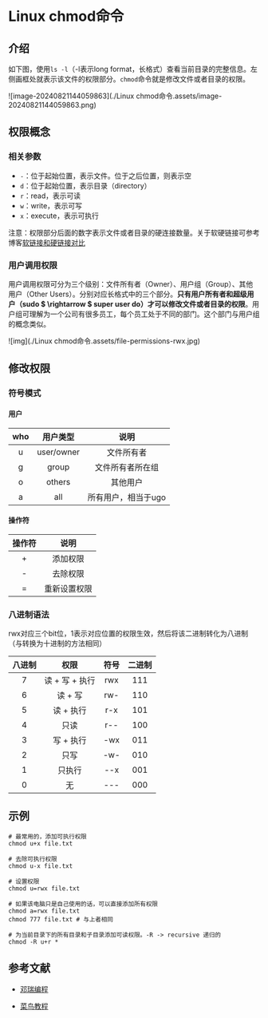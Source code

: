 # Linux chmod命令

## 介绍

如下图，使用`ls -l`（-l表示long format，长格式）查看当前目录的完整信息。左侧画框处就表示该文件的权限部分。`chmod`命令就是修改文件或者目录的权限。

![image-20240821144059863](./Linux chmod命令.assets/image-20240821144059863.png)



## 权限概念

### 相关参数

- `-`：位于起始位置，表示文件。位于之后位置，则表示空
- `d`：位于起始位置，表示目录（directory）
- `r`：read，表示可读
- `w`：write，表示可写
- `x`：execute，表示可执行

注意：权限部分后面的数字表示文件或者目录的硬连接数量。关于软硬链接可参考博客[软链接和硬链接对比](https://www.cnblogs.com/coder-shane/p/18204202)

### 用户调用权限

用户调用权限可分为三个级别：文件所有者（Owner）、用户组（Group）、其他用户（Other Users）。分别对应长格式中的三个部分。**只有用户所有者和超级用户（sudo $ \rightarrow $ super user do）才可以修改文件或者目录的权限**。用户组可理解为一个公司有很多员工，每个员工处于不同的部门。这个部门与用户组的概念类似。

![img](./Linux chmod命令.assets/file-permissions-rwx.jpg)

## 修改权限

### 符号模式

#### 用户

| who  |  用户类型  |        说明         |
| :--: | :--------: | :-----------------: |
|  u   | user/owner |     文件所有者      |
|  g   |   group    |  文件所有者所在组   |
|  o   |   others   |      其他用户       |
|  a   |    all     | 所有用户，相当于ugo |

#### 操作符

| 操作符 |     说明     |
| :----: | :----------: |
|   +    |   添加权限   |
|   -    |   去除权限   |
|   =    | 重新设置权限 |

### 八进制语法

rwx对应三个bit位，1表示对应位置的权限生效，然后将该二进制转化为八进制（与转换为十进制的方法相同）

| 八进制 |      权限      | 符号 | 二进制 |
| :----: | :------------: | :--: | :----: |
|   7    | 读 + 写 + 执行 | rwx  |  111   |
|   6    |    读 + 写     | rw-  |  110   |
|   5    |   读 + 执行    | r-x  |  101   |
|   4    |      只读      | r--  |  100   |
|   3    |   写 + 执行    | -wx  |  011   |
|   2    |      只写      | -w-  |  010   |
|   1    |     只执行     | --x  |  001   |
|   0    |       无       | ---  |  000   |

## 示例

```shell
# 最常用的，添加可执行权限
chmod u+x file.txt

# 去除可执行权限
chmod u-x file.txt

# 设置权限
chmod u=rwx file.txt

# 如果该电脑只是自己使用的话，可以直接添加所有权限
chmod a=rwx file.txt
chmod 777 file.txt # 与上者相同

# 为当前目录下的所有目录和子目录添加可读权限。-R -> recursive 递归的
chmod -R u+r *
```

## 参考文献

-  [邓瑞编程](https://www.dengruicode.com/classes_content?uuid=58511fe5e9cb43358f24e9cd53c30557)

- [菜鸟教程](https://www.runoob.com/linux/linux-comm-chmod.html)